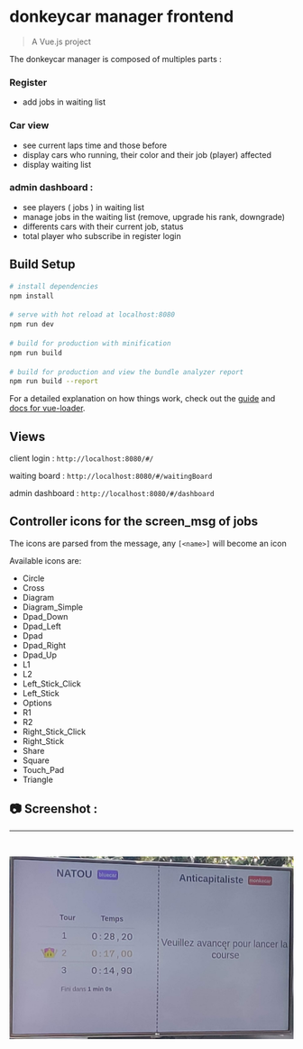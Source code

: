 # donkeycar manager frontend

> A Vue.js project

The donkeycar manager is composed of multiples parts : 

### Register 

- add jobs in waiting list

### Car view
- see current laps time and those before
- display cars who running, their color and their job (player) affected
- display waiting list

### admin dashboard :
-  see players ( jobs ) in waiting list
-  manage jobs in the waiting list (remove, upgrade his rank, downgrade)
- differents cars with their current job, status
- total player who subscribe in register login 

## Build Setup

``` bash
# install dependencies
npm install

# serve with hot reload at localhost:8080
npm run dev

# build for production with minification
npm run build

# build for production and view the bundle analyzer report
npm run build --report
```
For a detailed explanation on how things work, check out the [guide](http://vuejs-templates.github.io/webpack/) and [docs for vue-loader](http://vuejs.github.io/vue-loader).

## Views

client login :
`http://localhost:8080/#/`

waiting board :
`http://localhost:8080/#/waitingBoard`

admin dashboard :
`http://localhost:8080/#/dashboard`

## Controller icons for the screen\_msg of jobs

The icons are parsed from the message, any `[<name>]` will become an icon

Available icons are:
 - Circle
 - Cross
 - Diagram
 - Diagram\_Simple
 - Dpad\_Down
 - Dpad\_Left
 - Dpad
 - Dpad\_Right
 - Dpad\_Up
 - L1
 - L2
 - Left\_Stick\_Click
 - Left\_Stick
 - Options
 - R1
 - R2
 - Right\_Stick\_Click
 - Right\_Stick
 - Share
 - Square
 - Touch\_Pad
 - Triangle


## 📷 Screenshot :

***
<br> 

![carView](../doc/assets/carView.jpg)
